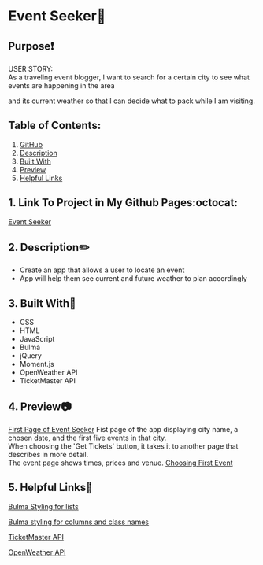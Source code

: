 # Event Seeker:round_pushpin:

## Purpose❗
USER STORY: <br>
As a traveling event blogger, I want to search for a certain city to
see what events are happening in the area

and its current weather so that I can decide what to pack while I am visiting.


   ## Table of Contents:
1. [ GitHub ](#link-to-my-page)
2. [ Description ](#desc)
3. [ Built With ](#built-with)
4. [ Preview ](#screenshot)
5. [ Helpful Links ](#help)

 <a name="link-to-my-page"></a>
 ## 1. Link To Project in My Github Pages:octocat:
 
[Event Seeker]()

 <a name="desc"></a>
## 2. Description✏️
 * Create an app that allows a user to locate an event
 * App will help them see current and future weather to plan accordingly


<a name="built-with"></a>
## 3. Built With🔨
 * CSS
 * HTML
 * JavaScript
 * Bulma
 * jQuery
 * Moment.js
 * OpenWeather API
 * TicketMaster API

  <a name="screenshot"></a>

 ## 4. Preview:camera:

 [First Page of Event Seeker](assets/event-seeker-search.png)
Fist page of the app displaying city name, a chosen date, and the first five events in that city. <br>
When choosing the 'Get Tickets' button, it takes it to another page that describes in more detail. <br>
The event page shows times, prices and venue.
 [Choosing First Event](assets/first-event.png)


 <a name="help"></a>
  ## 5. Helpful Links:link:

[Bulma Styling for lists](https://www.geeksforgeeks.org/bulma-list/)

[Bulma styling for columns and class names](https://bulma.io/documentation/columns/sizes/)

[TicketMaster API](https://developer.ticketmaster.com/products-and-docs/apis/getting-started/)

[OpenWeather API](https://openweathermap.org/api)
